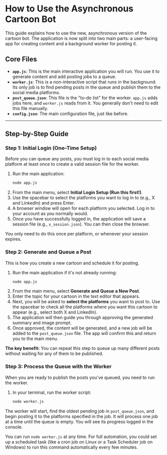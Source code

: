 # How to Use the Asynchronous Cartoon Bot

This guide explains how to use the new, asynchronous version of the cartoon bot. The application is now split into two main parts: a user-facing app for creating content and a background worker for posting it.

## Core Files

*   **`app.js`**: This is the main interactive application you will run. You use it to generate content and add posting jobs to a queue.
*   **`worker.js`**: This is a non-interactive script that runs in the background. Its only job is to find pending posts in the queue and publish them to the social media platforms.
*   **`post_queue.json`**: This file is the "to-do list" for the worker. `app.js` adds jobs here, and `worker.js` reads from it. You generally don't need to edit this file manually.
*   **`config.json`**: The main configuration file, just like before.

---

## Step-by-Step Guide

### Step 1: Initial Login (One-Time Setup)

Before you can queue any posts, you must log in to each social media platform at least once to create a valid session file for the worker.

1.  Run the main application:
    ```bash
    node app.js
    ```
2.  From the main menu, select **Initial Login Setup (Run this first!)**.
3.  Use the spacebar to select the platforms you want to log in to (e.g., X and LinkedIn) and press Enter.
4.  A browser window will open for each platform you selected. Log in to your account as you normally would.
5.  Once you have successfully logged in, the application will save a session file (e.g., `x_session.json`). You can then close the browser.

You only need to do this once per platform, or whenever your session expires.

### Step 2: Generate and Queue a Post

This is how you create a new cartoon and schedule it for posting.

1.  Run the main application if it's not already running:
    ```bash
    node app.js
    ```
2.  From the main menu, select **Generate and Queue a New Post**.
3.  Enter the topic for your cartoon in the text editor that appears.
4.  Next, you will be asked to **select the platforms** you want to post to. Use the spacebar to check all the platforms where you want this cartoon to appear (e.g., select both X and LinkedIn).
5.  The application will then guide you through approving the generated summary and image prompt.
6.  Once approved, the content will be generated, and a new job will be added to the `post_queue.json` file. The app will confirm this and return you to the main menu.

**The key benefit:** You can repeat this step to queue up many different posts without waiting for any of them to be published.

### Step 3: Process the Queue with the Worker

When you are ready to publish the posts you've queued, you need to run the worker.

1.  In your terminal, run the worker script:
    ```bash
    node worker.js
    ```

The worker will start, find the oldest pending job in `post_queue.json`, and begin posting it to the platforms specified in the job. It will process one job at a time until the queue is empty. You will see its progress logged in the console.

You can run `node worker.js` at any time. For full automation, you could set up a scheduled task (like a cron job on Linux or a Task Scheduler job on Windows) to run this command automatically every few minutes.
